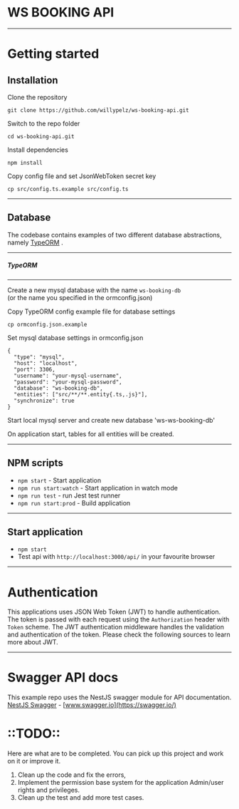 # WS BOOKING API


----------

# Getting started

## Installation

Clone the repository

    git clone https://github.com/willypelz/ws-booking-api.git


Switch to the repo folder

    cd ws-booking-api.git
    
Install dependencies
    
    npm install

Copy config file and set JsonWebToken secret key

    cp src/config.ts.example src/config.ts
    
----------

## Database

The codebase contains examples of two different database abstractions, namely [TypeORM](http://typeorm.io/) . 
    

----------

##### TypeORM

----------

Create a new mysql database with the name `ws-booking-db`\
(or the name you specified in the ormconfig.json)

Copy TypeORM config example file for database settings

    cp ormconfig.json.example
    
Set mysql database settings in ormconfig.json

    {
      "type": "mysql",
      "host": "localhost",
      "port": 3306,
      "username": "your-mysql-username",
      "password": "your-mysql-password",
      "database": "ws-booking-db",
      "entities": ["src/**/**.entity{.ts,.js}"],
      "synchronize": true
    }
    
Start local mysql server and create new database 'ws-ws-booking-db'

On application start, tables for all entities will be created.

----------

## NPM scripts

- `npm start` - Start application
- `npm run start:watch` - Start application in watch mode
- `npm run test` - run Jest test runner 
- `npm run start:prod` - Build application

----------

## Start application

- `npm start`
- Test api with `http://localhost:3000/api/` in your favourite browser

----------

# Authentication
 
This applications uses JSON Web Token (JWT) to handle authentication. The token is passed with each request using the `Authorization` header with `Token` scheme. The JWT authentication middleware handles the validation and authentication of the token. Please check the following sources to learn more about JWT.

----------
 
# Swagger API docs

This example repo uses the NestJS swagger module for API documentation. [NestJS Swagger](https://github.com/nestjs/swagger) - [www.swagger.io](https://swagger.io/)        


# ::TODO::
Here are what are to be completed. You can pick up this project and work on it or improve it. 
1. Clean up the code and fix the errors,
2. Implement the permission base system for the application Admin/user rights and privileges. 
3. Clean up the test and add more test cases.

